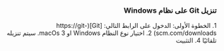 

### <div dir=rtl> تنزيل Git على نظام Windows<dir>


<div dir=rtl>  
1. الخطوة الأولى: الدخول على الرابط التالي:  [Git](https://git-scm.com/downloads)
2. اختيار نوع النظام Windows او macOs
3. سيتم تنزيله تلقائيًا
4. التثبيت <dir>
